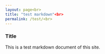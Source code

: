```yaml
---
layout: page<br>
title: "test markdown"<br>
permalink: /test/<br>
---
```


### Title

This is a test markdown document of this site.

